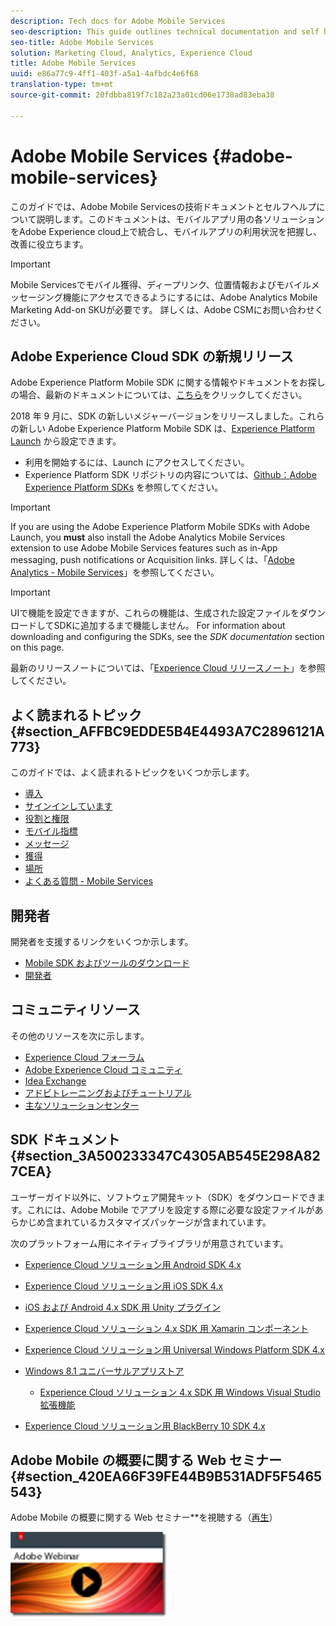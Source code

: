```yaml
---
description: Tech docs for Adobe Mobile Services
seo-description: This guide outlines technical documentation and self help for Adobe Mobile Services, which brings together mobile marketing capabilities for mobile applications from across the Adobe Experience Cloud, allowing you to understand and improve user engagement with mobile applications.
seo-title: Adobe Mobile Services
solution: Marketing Cloud, Analytics, Experience Cloud
title: Adobe Mobile Services
uuid: e86a77c9-4ff1-403f-a5a1-4afbdc4e6f68
translation-type: tm+mt
source-git-commit: 20fdbba819f7c182a23a01cd06e1738ad83eba38

---
```



# Adobe Mobile Services {#adobe-mobile-services}

このガイドでは、Adobe Mobile Servicesの技術ドキュメントとセルフヘルプについて説明します。このドキュメントは、モバイルアプリ用の各ソリューションをAdobe Experience cloud上で統合し、モバイルアプリの利用状況を把握し、改善に役立ちます。

>[!IMPORTANT]
>
>Mobile Servicesでモバイル獲得、ディープリンク、位置情報およびモバイルメッセージング機能にアクセスできるようにするには、Adobe Analytics Mobile Marketing Add-on SKUが必要です。 詳しくは、Adobe CSMにお問い合わせください。

## Adobe Experience Cloud SDK の新規リリース

Adobe Experience Platform Mobile SDK に関する情報やドキュメントをお探しの場合、最新のドキュメントについては、[こちら](https://aep-sdks.gitbook.io/docs/)をクリックしてください。

2018 年 9 月に、SDK の新しいメジャーバージョンをリリースしました。これらの新しい Adobe Experience Platform Mobile SDK は、[Experience Platform Launch](https://www.adobe.com/experience-platform/launch.html) から設定できます。

* 利用を開始するには、Launch にアクセスしてください。
* Experience Platform SDK リポジトリの内容については、[Github：Adobe Experience Platform SDKs](https://github.com/Adobe-Marketing-Cloud/acp-sdks) を参照してください。

>[!IMPORTANT]
>
> If you are using the Adobe Experience Platform Mobile SDKs with Adobe Launch, you **must** also install the Adobe Analytics Mobile Services extension to use Adobe Mobile Services features such as in-App messaging, push notifications or Acquisition links. 詳しくは、「[Adobe Analytics - Mobile Services](https://aep-sdks.gitbook.io/docs/using-mobile-extensions/adobe-analytics-mobile-services)」を参照してください。

>[!IMPORTANT]
>
>UIで機能を設定できますが、これらの機能は、生成された設定ファイルをダウンロードしてSDKに追加するまで機能しません。 For information about downloading and configuring the SDKs, see the *SDK documentation* section on this page.

最新のリリースノートについては、「[Experience Cloud リリースノート](https://docs.adobe.com/content/help/en/release-notes/experience-cloud/current.html)」を参照してください。

## よく読まれるトピック {#section_AFFBC9EDDE5B4E4493A7C2896121A773}

このガイドでは、よく読まれるトピックをいくつか示します。

* [導入](/help/using/gs/gs.md)
* [サインインしています](/help/using/gs/gs-signin.md)
* [役割と権限](/help/using/gs/c-mob-roles-and-permissions.md)
* [モバイル指標](/help/using/gs/metrics/metrics.md)
* [メッセージ](/help/using/in-app-messaging/in-app-messaging.md)
* [獲得](/help/using/acquisition-main/acquisition-main.md)
* [場所](/help/using/location/c-location-overview.md)
* [よくある質問 - Mobile Services](/help/using/faq-mobile.md)

## 開発者

開発者を支援するリンクをいくつか示します。

* [Mobile SDK およびツールのダウンロード](/help/using/c-manage-app-settings/c-mob-confg-app/t-config-analytics/download-sdk.md)
* [開発者](https://marketing.adobe.com/resources/help/en_US/reference/developer.html)

## コミュニティリソース

その他のリソースを次に示します。

* [Experience Cloud フォーラム](https://forums.adobe.com/community/experience-cloud)
* [Adobe Experience Cloud コミュニティ](https://helpx.adobe.com/marketing-cloud.html?promoid=KAWSE)
* [Idea Exchange](https://forums.adobe.com/community/experience-cloud/analytics-cloud/analytics)
* [アドビトレーニングおよびチュートリアル](https://helpx.adobe.com/learning.html?promoid=KAUDK)
* [主なソリューションセンター](https://www.adobe.com/marketing-cloud.html)

## SDK ドキュメント {#section_3A500233347C4305AB545E298A827CEA}

ユーザーガイド以外に、ソフトウェア開発キット（SDK）をダウンロードできます。これには、Adobe Mobile でアプリを設定する際に必要な設定ファイルがあらかじめ含まれているカスタマイズパッケージが含まれています。

次のプラットフォーム用にネイティブライブラリが用意されています。

* [Experience Cloud ソリューション用 Android SDK 4.x](https://docs.adobe.com/content/help/en/mobile-services/android/overview.html)

* [Experience Cloud ソリューション用 iOS SDK 4.x](https://docs.adobe.com/content/help/en/mobile-services/ios/overview.html)

* [iOS および Android 4.x SDK 用 Unity プラグイン](https://docs.adobe.com/content/help/en/mobile-services/unity/get-started.html)

* [Experience Cloud ソリューション 4.x SDK 用 Xamarin コンポーネント](https://docs.adobe.com/content/help/en/mobile-services/xamarin/get-started.html)

* [Experience Cloud ソリューション用 Universal Windows Platform SDK 4.x](https://docs.adobe.com/content/help/en/mobile-services/universal-windows/overview.html)

* [Windows 8.1 ユニバーサルアプリストア](https://docs.adobe.com/content/help/en/mobile-services/windows-universal-appstore/overview.html)

   * [Experience Cloud ソリューション 4.x SDK 用 Windows Visual Studio 拡張機能](https://docs.adobe.com/content/help/en/mobile-services/windows-universal-appstore/win-vse-4x.html)

* [Experience Cloud ソリューション用 BlackBerry 10 SDK 4.x](https://docs.adobe.com/content/help/en/mobile-services/blackberry/overview.html)

## Adobe Mobile の概要に関する Web セミナー {#section_420EA66F39FE44B9B531ADF5F5465543}

Adobe Mobile の概要に関する Web セミナー&#x200B;**&#x200B;を視聴する（[再生](https://adobe.ly/PsxCFn)）

[  ![](assets/webinar.png) ](https://adobe.ly/PsxCFn)
